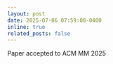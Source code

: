 ```yaml
---
layout: post
date: 2025-07-06 07:59:00-0400
inline: true
related_posts: false
---
```


Paper accepted to ACM MM 2025

